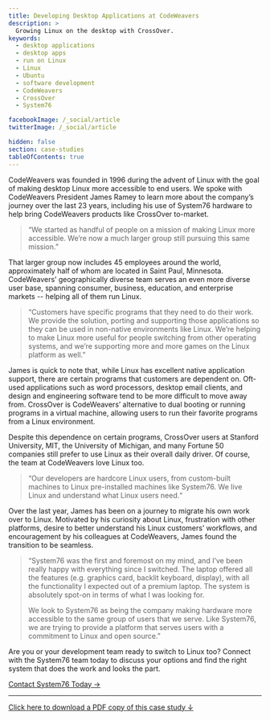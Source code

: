 ```yaml
---
title: Developing Desktop Applications at CodeWeavers
description: >
  Growing Linux on the desktop with CrossOver.
keywords:
  - desktop applications
  - desktop apps
  - run on Linux
  - Linux
  - Ubuntu
  - software development
  - CodeWeavers
  - CrossOver
  - System76

facebookImage: /_social/article
twitterImage: /_social/article

hidden: false
section: case-studies
tableOfContents: true
---
```


CodeWeavers was founded in 1996 during the advent of Linux with the goal of
making desktop Linux more accessible to end users. We spoke with CodeWeavers
President James Ramey to learn more about the company’s journey over the last
23 years, including his use of System76 hardware to help bring CodeWeavers
products like CrossOver to-market.

> “We started as handful of people on a mission of making Linux more
> accessible. We’re now a much larger group still pursuing this same mission.”

That larger group now includes 45 employees around the world, approximately
half of whom are located in Saint Paul, Minnesota. CodeWeavers’ geographically
diverse team serves an even more diverse user base, spanning consumer,
business, education, and enterprise markets -- helping all of them run Linux.

> “Customers have specific programs that they need to do their work. We
> provide the solution, porting and supporting those applications so they can
> be used in non-native environments like Linux. We’re helping to make Linux
> more useful for people switching from other operating systems, and we’re
> supporting more and more games on the Linux platform as well.”

James is quick to note that, while Linux has excellent native application
support, there are certain programs that customers are dependent on. Oft-used
applications such as word processors, desktop email clients, and design and
engineering software tend to be more difficult to move away from. CrossOver is
CodeWeavers’ alternative to dual booting or running programs in a virtual
machine, allowing users to run their favorite programs from a Linux
environment.

Despite this dependence on certain programs, CrossOver users at Stanford
University, MIT, the University of Michigan, and many Fortune 50 companies
still prefer to use Linux as their overall daily driver. Of course, the team
at CodeWeavers love Linux too.

> “Our developers are hardcore Linux users, from custom-built machines to
> Linux pre-installed machines like System76. We live Linux and understand
> what Linux users need.“

Over the last year, James has been on a journey to migrate his own work over
to Linux. Motivated by his curiosity about Linux, frustration with other
platforms, desire to better understand his Linux customers’ workflows, and
encouragement by his colleagues at CodeWeavers, James found the transition
to be seamless.

> “System76 was the first and foremost on my mind, and I’ve been really happy
> with everything since I switched. The laptop offered all the features (e.g.
> graphics card, backlit keyboard, display), with all the functionality I
> expected out of a premium laptop. The system is absolutely spot-on in terms
> of what I was looking for.
>
> We look to System76 as being the company making hardware more accessible to
> the same group of users that we serve. Like System76, we are trying to
> provide a platform that serves users with a commitment to Linux and open
> source.”

Are you or your development team ready to switch to Linux too? Connect with
the System76 team today to discuss your options and find the right system
that does the work and looks the part.

[Contact System76 Today →](https://system76.com/contact/)

---

[Click here to download a PDF copy of this case study ↓](https://github.com/system76/docs/raw/gh-pages/pdfs/case-studies/system76-case-study_software-development-james-ramey-codeweavers.pdf)
